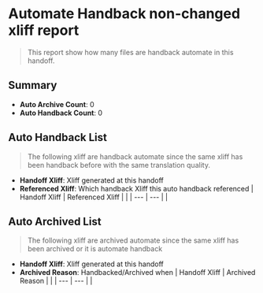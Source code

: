 # Automate Handback non-changed xliff report
> This report show how many files are handback automate in this handoff.
## Summary
* **Auto Archive Count**: 0
* **Auto Handback Count**: 0
## Auto Handback List
> The following xliff are handback automate since the same xliff has been handback before with the same translation quality.
* **Handoff Xliff**: Xliff generated at this handoff
* **Referenced Xliff**: Which handback Xliff this auto handback referenced
| Handoff Xliff | Referenced Xliff |  |
| --- | --- |  |
## Auto Archived List
> The following xliff are archived automate since the same xliff has been archived or it is automate handback
* **Handoff Xliff**: Xliff generated at this handoff
* **Archived Reason**: Handbacked/Archived when <datetime>
| Handoff Xliff | Archived Reason |  |
| --- | --- |  |
